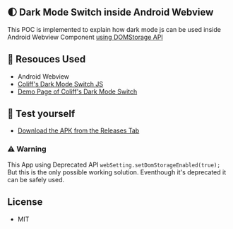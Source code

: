 ## 🌓 Dark Mode Switch inside Android Webview

This POC is implemented to explain how dark mode js can be used inside Android Webview Component [using DOMStorage API](https://github.com/mcnaveen/Android-Webview-Darkmode-with-JavaScript/blob/71b8714c31039dc2e02ba443bcfd996a4b6b1f0e/app/src/main/java/github/mcnaveen/webviewDarkMode/MainActivity.java#L34)

## 🦄 Resouces Used
- Android Webview
- [Coliff's Dark Mode Switch JS](https://github.com/coliff/dark-mode-switch)
- [Demo Page of Coliff's Dark Mode Switch](https://coliff.github.io/dark-mode-switch/)

## 🏃 Test yourself
- [Download the APK from the Releases Tab](https://github.com/mcnaveen/Android-Webview-Darkmode-with-JavaScript/releases/)

### ⚠️ Warning
This App using Deprecated API `webSetting.setDomStorageEnabled(true);` But this is the only possible working solution. Eventhough it's deprecated it can be safely used.

## License
- MIT
